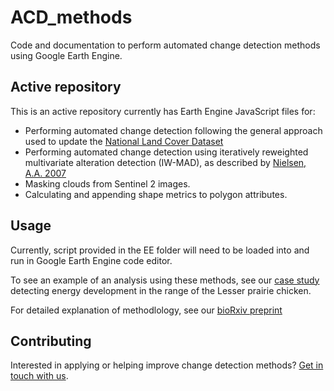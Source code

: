 # ACD_methods
Code and documentation to perform automated change detection methods using Google Earth Engine.

## Active repository

This is an active repository currently has Earth Engine JavaScript files for:

- Performing automated change detection following the general approach used to update the [National Land Cover Dataset](http://digitalcommons.unl.edu/cgi/viewcontent.cgi?article=1720&context=usgsstaffpub&sei-redir=1&referer=https%3A%2F%2Fscholar.google.com%2Fscholar%3Fhl%3Den%26as_sdt%3D0%252C9%26q%3Dnlcd%2Bland%2Bcover%2Bchange%26btnG%3D#search=%22nlcd%20land%20cover%20change%22)
- Performing automated change detection using iteratively reweighted multivariate alteration detection (IW-MAD), as described by [Nielsen, A.A. 2007](https://pdfs.semanticscholar.org/ec15/ae9a4b26f07d0ba9e0c952daf58cae8b243e.pdf)
- Masking clouds from Sentinel 2 images.
- Calculating and appending shape metrics to polygon attributes.

## Usage

Currently, script provided in the EE folder will need to be loaded into and run in Google Earth Engine code editor.

To see an example of an analysis using these methods, see our [case study](http://cci-dev.org/analysis/LPC_delisting) detecting energy development in the range of the Lesser prairie chicken.

For detailed explanation of methodlology, see our [bioRxiv preprint](https://www.biorxiv.org/content/10.1101/611459v1)


## Contributing

Interested in applying or helping improve change detection methods? [Get in touch with us](mailto:esa@defenders.org).
